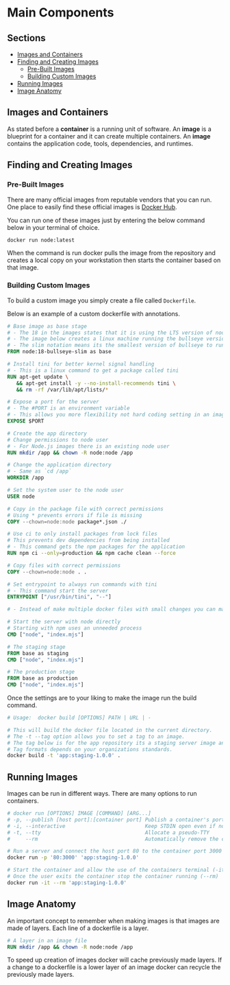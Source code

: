 # Main Components <!-- omit in toc -->

## Sections <!-- omit in toc -->

- [Images and Containers](#images-and-containers)
- [Finding and Creating Images](#finding-and-creating-images)
  - [Pre-Built Images](#pre-built-images)
  - [Building Custom Images](#building-custom-images)
- [Running Images](#running-images)
- [Image Anatomy](#image-anatomy)

## Images and Containers

As stated before a **container** is a running unit of software.
An **image** is a blueprint for a container and it can create multiple containers.
An **image** contains the application code, tools, dependencies, and runtimes.

## Finding and Creating Images

### Pre-Built Images

There are many official images from reputable vendors that you can run.
One place to easily find these official images is [Docker Hub](https://hub.docker.com/search?q=).

You can run one of these images just by entering the below command below in your terminal of choice.

```bash
docker run node:latest
```

When the command is run docker pulls the image from the repository and creates a local copy on your workstation then starts the container based on that image.

### Building Custom Images

To build a custom image you simply create a file called `Dockerfile`.

Below is an example of a custom dockerfile with annotations.

```dockerfile
# Base image as base stage
# - The 18 in the images states that it is using the LTS version of node version 18
# - The image below creates a linux machine running the bullseye version of debian
# - The slim notation means its the smallest version of bullseye to run Node.js
FROM node:18-bullseye-slim as base

# Install tini for better kernel signal handling
# - This is a linux command to get a package called tini
RUN apt-get update \
   && apt-get install -y --no-install-recommends tini \
   && rm -rf /var/lib/apt/lists/*

# Expose a port for the server
# - The #PORT is an environment variable
# - This allows you more flexibility not hard coding setting in an image
EXPOSE $PORT

# Create the app directory
# Change permissions to node user
# - For Node.js images there is an existing node user
RUN mkdir /app && chown -R node:node /app

# Change the application directory
# - Same as `cd /app`
WORKDIR /app

# Set the system user to the node user
USER node

# Copy in the package file with correct permissions
# Using * prevents errors if file is missing
COPY --chown=node:node package*.json ./

# Use ci to only install packages from lock files
# This prevents dev dependencies from being installed
# - This command gets the npm packages for the application
RUN npm ci --only=production && npm cache clean --force

# Copy files with correct permissions
COPY --chown=node:node . .

# Set entrypoint to always run commands with tini
# - This command start the server
ENTRYPOINT ["/usr/bin/tini", "--"]

# - Instead of make multiple docker files with small changes you can make variations so the settings.

# Start the server with node directly
# Starting with npm uses an unneeded process
CMD ["node", "index.mjs"]

# The staging stage
FROM base as staging
CMD ["node", "index.mjs"]

# The production stage
FROM base as production
CMD ["node", "index.mjs"]
```

Once the settings are to your liking to make the image run the build command.

```bash
# Usage:  docker build [OPTIONS] PATH | URL | -

# This will build the docker file located in the current directory.
# The -t --tag option allows you to set a tag to an image.
# The tag below is for the app repository its a staging server image and the version is 1.0.0
# Tag formats depends on your organizations standards.
docker build -t 'app:staging-1.0.0' .
```

## Running Images

Images can be run in different ways.
There are many options to run containers.

```bash
# docker run [OPTIONS] IMAGE [COMMAND] [ARG...]
# -p, --publish [host port]:[container port] Publish a container's port(s) to the host
# -i, --interactive                          Keep STDIN open even if not attached
# -t, --tty                                  Allocate a pseudo-TTY
#     --rm                                   Automatically remove the container when it exits

# Run a server and connect the host port 80 to the container port 3000
docker run -p '80:3000' 'app:staging-1.0.0'

# Start the container and allow the use of the containers terminal (-it)
# Once the user exits the container stop the container running (--rm)
docker run -it --rm 'app:staging-1.0.0'
```

## Image Anatomy

An important concept to remember when making images is that images are made of layers.
Each line of a dockerfile is a layer.

```dockerfile
# A layer in an image file
RUN mkdir /app && chown -R node:node /app
```

To speed up creation of images docker will cache previously made layers.
If a change to a dockerfile is a lower layer of an image docker can recycle the previously made layers.
